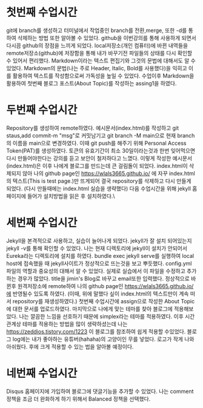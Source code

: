 # 첫번째 수업시간 
git에 branch를 생성하고 터미널에서 작업중인 branch를 전환,merge, 또한 -d를 통하여 삭제하는 방법 또한 알아볼 수 있었다.
github을 이번강의를 통해 사용하게 되면서 다시끔 github의 장점을 느끼게 되었다. 
local저장소(개인 컴퓨터)에 바뀐 내역들을 remote저장소(github)에 저장함을 통해 내가 바꾸기전 파일들의 상태를 다시 확인할 수 있어서 편리했다.
Markdown이라는 텍스트 편집기와 그것의 문법에 대해서도 알 수 있었다.
Markdown의 문법(나는 주로 Header, Italic, Bold를 사용했다)을 익히고 이를 활용하여 텍스트를 작성함으로써 가독성을 높일 수 있었다.
수업이후 Markdown을 활용하여 첫번째 블로그 포스트(About Topic)를 작성하는 assing1을 하였다.

# 두번째 수업시간 
Repository를 생성하여 remote하였다. 
예시문서(index.html)를 작성하고 git staus,add commit-m "msg"로 커밋남기고 git branch -M main으로 현재 branch의 이름을 main으로 변경하였다.
이때 git push를 해주기 위해 Personal Access Token(PAT)를 생성하였다. 토큰의 유효기간이 최소 30일이라는것과 한번 잊어먹으면 다시 만들어야한다는 강의를 듣고 보안이 철저하다고 느꼈다.
이렇게 작성한 예시문서(index.html)은 이후 나에게 블로그를 만드는데 큰 걸림돌이 되었다.
index.html이 삭제되지 않아 나의 github page인 https://wlals3665.github.io/ 에 자꾸 index.html의 텍스트(This is test page.)만 뜨게되어 결국 repository를 삭제하고 다시 만들게 되었다.
(다시 만들때에는 index.html 실습을 생략했다)
다음 수업시간을 위해 jekyll 홈페이지에 들어가 설치방법을 읽은 후 설치하였다.\

# 세번째 수업시간 
Jekyll을 본격적으로 사용하고, 실습이 늘어나게 되었다.
jekyll가 잘 설치 되어있는지 jekyll -v를 통해 확인할 수 있었다.
나는 현재 디렉토리에 jekyll이 설치가 안되어서 Eureka라는 디렉토리에 설치를 하였다. 
bundle exec jekyll serve를 실행하여 local host에 접속했을 때 jekyll사이트가 정상적으로 뜨는것을 보고 뿌듯했다.
config.yml 파일의 역할과 중요성의 대해서 알 수 있었다. 실제로 실습에서 이 파일을 수정하고 추가하는 경우가 많았다. 
title을 jimin's Blog로 바꾸고 email또한 입력했다. 정상적으로 바뀐후 원격저장소에 remote하여 나의 github page인 https://wlals3665.github.io/에 반영될수 있도록 하였다.
(이때, 위에 말했다 싶이 index.html의 텍스트만이 계속 떠서 repository를 재생성하였다.)
첫번째 수업시간에 assign으로 작성한 About Topic에 대한 문서를 업로드하였다.
마지막으로 나에게 맞는 테마를 찾아 블로그에 적용해보았다. 나는 깔끔한 느낌을 선호하기 때문에 simplex라는 테마를 적용하였다.
이후 시간관계상 테마를 적용하는 방법을 많이 생략하셨는데 나는 https://zeddios.tistory.com/1223 이 블로그를 참조하여 쉽게 적용할 수있었다.
블로그 log에는 내가 좋아하는 유튜버(hahaha)의 고양이인 무를 넣었다. 로고가 작게 나와 아쉬웠다. 후에 크게 적용할 수 있는 법을 알아볼 예정이다.

# 네번째 수업시간 #
Disqus 홈페이지에 가입하여 블로그에 댓글기능을 추가할 수 있었다. 나는 comment 정책을 조금 더 완화하게 하기 위해서 Balanced 정책을 선택했다. 

